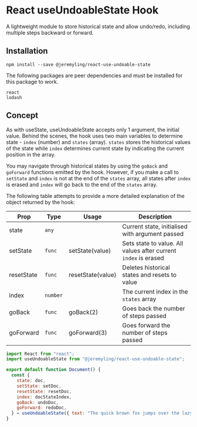 # React useUndoableState Hook

A lightweight module to store historical state and allow undo/redo, including multiple steps backward or forward.

## Installation

```
npm install --save @jeremyling/react-use-undoable-state
```

The following packages are peer dependencies and must be installed for this package to work.

```
react
lodash
```

## Concept

As with useState, useUndoableState accepts only 1 argument, the initial value. Behind the scenes, the hook uses two main variables to determine state - `index` (number) and `states` (array). `states` stores the historical values of the state while `index` determines current state by indicating the current position in the array.

You may navigate through historical states by using the `goBack` and `goForward` functions emitted by the hook. However, if you make a call to `setState` and `index` is not at the end of the `states` array, all states after `index` is erased and `index` will go back to the end of the `states` array.

The following table attempts to provide a more detailed explanation of the object returned by the hook:

| Prop       | Type     | Usage             | Description                                                     |
| ---------- | -------- | ----------------- | --------------------------------------------------------------- |
| state      | `any`    |                   | Current state, initialised with argument passed                 |
| setState   | `func`   | setState(value)   | Sets state to value. All values after current `index` is erased |
| resetState | `func`   | resetState(value) | Deletes historical states and resets to value                   |
| index      | `number` |                   | The current index in the `states` array                         |
| goBack     | `func`   | goBack(2)         | Goes back the number of steps passed                            |
| goForward  | `func`   | goForward(3)      | Goes forward the number of steps passed                         |

```js
import React from "react";
import useUndoableState from "@jeremyling/react-use-undoable-state";

export default function Document() {
  const {
    state: doc,
    setState: setDoc,
    resetState: resetDoc,
    index: docStateIndex,
    goBack: undoDoc,
    goForward: redoDoc,
  } = useUndoableState({ text: "The quick brown fox jumps over the lazy dog" });
}
```
